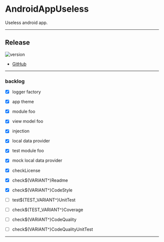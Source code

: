 # AndroidAppUseless
Useless android app.

---

## Release

![version](https://img.shields.io/static/v1?label=version&message=0.0.1-1&labelColor=212121&color=2962ff&style=flat)

- [GitHub](https://github.com/StanleyProjects/AndroidAppUseless/releases/tag/0.0.1-1)

---

### backlog

 - [x] logger factory
 - [x] app theme
 - [x] module foo
 - [x] view model foo
 - [x] injection
 - [x] local data provider
 - [x] test module foo
 - [x] mock local data provider

 - [x] checkLicense
 - [x] check${VARIANT^}Readme
 - [x] check${VARIANT^}CodeStyle
 - [ ] test${TEST_VARIANT^}UnitTest
 - [ ] check${TEST_VARIANT^}Coverage
 - [ ] check${VARIANT^}CodeQuality
 - [ ] check${VARIANT^}CodeQualityUnitTest

---
